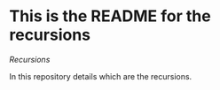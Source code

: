 # This is the README for the recursions
_Recursions_

In this repository details which are the recursions.